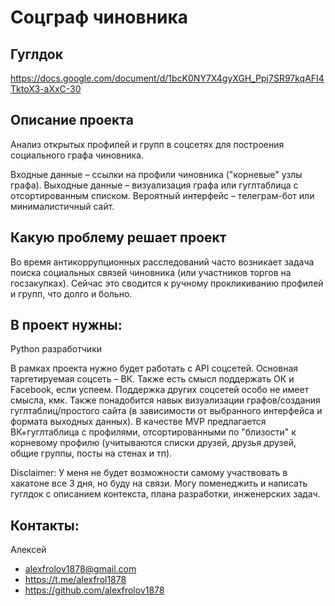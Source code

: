 # Соцграф чиновника
## Гуглдок
https://docs.google.com/document/d/1bcK0NY7X4gyXGH_Ppj7SR97kqAFI4TktoX3-aXxC-30
## Описание проекта
Анализ открытых профилей и групп в соцсетях для построения социального графа чиновника.

Входные данные – ссылки на профили чиновника ("корневые" узлы графа).
Выходные данные – визуализация графа или гуглтаблица с отсортированным списком.
Вероятный интерфейс – телеграм-бот или минималистичный сайт.
## Какую проблему решает проект
Во время антикоррупционных расследований часто возникает задача поиска социальных связей чиновника (или участников торгов на госзакупках). Сейчас это сводится к ручному прокликиванию профилей и групп, что долго и больно.		
## В проект нужны: 
Python разработчики

В рамках проекта нужно будет работать с API соцсетей. Основная таргетируемая соцсеть – ВК. Также есть смысл поддержать ОК и Facebook, если успеем. Поддержка других соцсетей особо не имеет смысла, кмк.
Также понадобится навык визуализации графов/создания гуглтаблиц/простого сайта (в зависимости от выбранного интерфейса и формата выходных данных).
В качестве MVP предлагается ВК+гуглтаблица с профилями, отсортированными по "близости" к корневому профилю (учитываются списки друзей, друзья друзей, общие группы, посты на стенах и тп).

Disclaimer: У меня не будет возможности самому участвовать в хакатоне все 3 дня, но буду на связи. Могу поменеджить и написать гуглдок с описанием контекста, плана разработки, инженерских задач.
## Контакты:
Алексей
* alexfrolov1878@gmail.com		
* https://t.me/alexfrol1878
* https://github.com/alexfrolov1878
